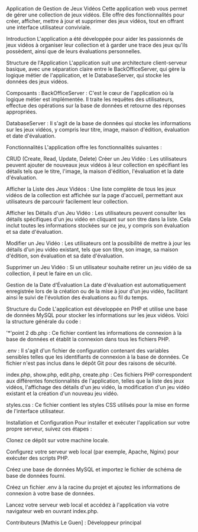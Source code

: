 
Application de Gestion de Jeux Vidéos
Cette application web vous permet de gérer une collection de jeux vidéos. Elle offre des fonctionnalités pour créer, afficher, mettre à jour et supprimer des jeux vidéos, tout en offrant une interface utilisateur conviviale.

Introduction
L'application a été développée pour aider les passionnés de jeux vidéos à organiser leur collection et à garder une trace des jeux qu'ils possèdent, ainsi que de leurs évaluations personnelles.

Structure de l'Application
L'application suit une architecture client-serveur basique, avec une séparation claire entre le BackOfficeServer, qui gère la logique métier de l'application, et le DatabaseServer, qui stocke les données des jeux vidéos.

Composants :
BackOfficeServer : C'est le cœur de l'application où la logique métier est implémentée. Il traite les requêtes des utilisateurs, effectue des opérations sur la base de données et retourne des réponses appropriées.

DatabaseServer : Il s'agit de la base de données qui stocke les informations sur les jeux vidéos, y compris leur titre, image, maison d'édition, évaluation et date d'évaluation.

Fonctionnalités
L'application offre les fonctionnalités suivantes :

CRUD (Create, Read, Update, Delete)
Créer un Jeu Vidéo : Les utilisateurs peuvent ajouter de nouveaux jeux vidéos à leur collection en spécifiant les détails tels que le titre, l'image, la maison d'édition, l'évaluation et la date d'évaluation.

Afficher la Liste des Jeux Vidéos : Une liste complète de tous les jeux vidéos de la collection est affichée sur la page d'accueil, permettant aux utilisateurs de parcourir facilement leur collection.

Afficher les Détails d'un Jeu Vidéo : Les utilisateurs peuvent consulter les détails spécifiques d'un jeu vidéo en cliquant sur son titre dans la liste. Cela inclut toutes les informations stockées sur ce jeu, y compris son évaluation et sa date d'évaluation.

Modifier un Jeu Vidéo : Les utilisateurs ont la possibilité de mettre à jour les détails d'un jeu vidéo existant, tels que son titre, son image, sa maison d'édition, son évaluation et sa date d'évaluation.

Supprimer un Jeu Vidéo : Si un utilisateur souhaite retirer un jeu vidéo de sa collection, il peut le faire en un clic.

Gestion de la Date d'Évaluation
La date d'évaluation est automatiquement enregistrée lors de la création ou de la mise à jour d'un jeu vidéo, facilitant ainsi le suivi de l'évolution des évaluations au fil du temps.

Structure du Code
L'application est développée en PHP et utilise une base de données MySQL pour stocker les informations sur les jeux vidéos. Voici la structure générale du code :

'*'point 2 db.php : Ce fichier contient les informations de connexion à la base de données et établit la connexion dans tous les fichiers PHP.

.env : Il s'agit d'un fichier de configuration contenant des variables sensibles telles que les identifiants de connexion à la base de données. Ce fichier n'est pas inclus dans le dépôt Git pour des raisons de sécurité.

index.php, show.php, edit.php, create.php : Ces fichiers PHP correspondent aux différentes fonctionnalités de l'application, telles que la liste des jeux vidéos, l'affichage des détails d'un jeu vidéo, la modification d'un jeu vidéo existant et la création d'un nouveau jeu vidéo.

styles.css : Ce fichier contient les styles CSS utilisés pour la mise en forme de l'interface utilisateur.

Installation et Configuration
Pour installer et exécuter l'application sur votre propre serveur, suivez ces étapes :

Clonez ce dépôt sur votre machine locale.

Configurez votre serveur web local (par exemple, Apache, Nginx) pour exécuter des scripts PHP.

Créez une base de données MySQL et importez le fichier de schéma de base de données fourni.

Créez un fichier .env à la racine du projet et ajoutez les informations de connexion à votre base de données.

Lancez votre serveur web local et accédez à l'application via votre navigateur web en ouvrant index.php.

Contributeurs
[Mathis Le Guen] : Développeur principal